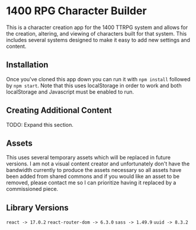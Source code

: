 # 1400 RPG Character Builder

This is a character creation app for the 1400 TTRPG system and allows for the creation, altering, and viewing of characters built for that system. This includes several systems designed to make it easy to add new settings and content.

## Installation

Once you've cloned this app down you can run it with `npm install` followed by `npm start`. Note that this uses localStorage in order to work and both localStorage and Javascript must be enabled to run.

## Creating Additional Content

TODO: Expand this section.

## Assets

This uses several temporary assets which will be replaced in future versions. I am not a visual content creator and unfortunately don't have the bandwidth currently to produce the assets necessary so all assets have been added from shared commons and if you would like an asset to be removed, please contact me so I can prioritize having it replaced by a commissioned piece.

## Library Versions

`react -> 17.0.2`
`react-router-dom -> 6.3.0`
`sass -> 1.49.9`
`uuid -> 8.3.2`
